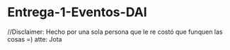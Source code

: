 # Entrega-1-Eventos-DAI

//Disclaimer: Hecho por una sola persona que le re costó que funquen las cosas =) atte: Jota
